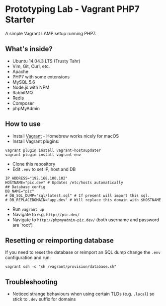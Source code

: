 # Prototyping Lab - Vagrant PHP7 Starter

A simple Vagrant LAMP setup running PHP7.

## What's inside?

- Ubuntu 14.04.3 LTS (Trusty Tahr)
- Vim, Git, Curl, etc.
- Apache
- PHP7 with some extensions
- MySQL 5.6
- Node.js with NPM
- RabbitMQ
- Redis
- Composer
- phpMyAdmin

## How to use

- Install [Vagrant](https://www.vagrantup.com/downloads.html) - Homebrew works nicely for macOS
- Install Vagrant plugins:
```
vagrant plugin install vagrant-hostsupdater
vagrant plugin install vagrant-env
```
- Clone this repository
- Edit `.env` to set IP, host and DB
```
IP_ADDRESS="192.168.100.102"
HOSTNAME="pic.dev" # Updates /etc/hosts automatically
## Database config
DB_NAME="pic"
# DB_SQL_DUMP="sql/latest.sql" # If present will import this sql.
# DB_REPLACEDOMAIN="app.dev" # Will replace this domain with $HOSTNAME
```
- Run ``vagrant up``
- Navigate to e.g. ``http://pic.dev/``
- Navigate to ``http://phpmyadmin-pic.dev/`` (both username and password are 'root')

## Resetting or reimporting database
If you need to reset the database or reimport an SQL dump change the `.env` configuration and run:
```
vagrant ssh -c "sh /vagrant/provision/database.sh"
```

## Troubleshooting
- Noticed strange behaviours when using certain TLDs (e.g. `.local`) so stick to `.dev` suffix for domains
